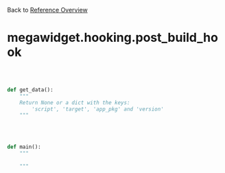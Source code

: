 
Back to [Reference Overview](https://github.com/pyrustic/megawidget/blob/master/docs/reference/README.md)

# megawidget.hooking.post\_build\_hook



<br>


```python

def get_data():
    """
    Return None or a dict with the keys:
        'script', 'target', 'app_pkg' and 'version'
    """

```

<br>

```python

def main():
    """
    
    """

```


